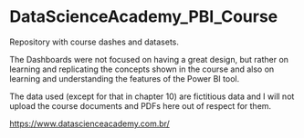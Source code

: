# DataScienceAcademy_PBI_Course
Repository with course dashes and datasets.

The Dashboards were not focused on having a great design, but rather on learning and replicating the concepts shown in the course and also on learning and understanding the features of the Power BI tool.

The data used (except for that in chapter 10) are fictitious data and I will not upload the course documents and PDFs here out of respect for them.

https://www.datascienceacademy.com.br/
